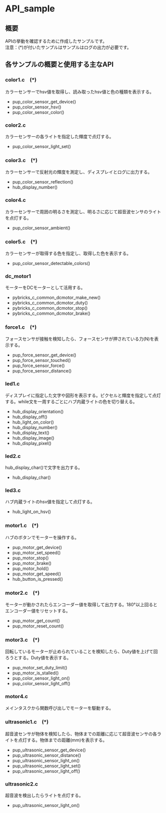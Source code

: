 # API_sample
## 概要
APIの挙動を確認するために作成したサンプルです。<br>注意：(*)が付いたサンプルはサンプルはログの出力が必要です。

## 各サンプルの概要と使用する主なAPI
### color1.c　(*)
カラーセンサーでhsv値を取得し、読み取ったhsv値と色の種類を表示する。
- pup_color_sensor_get_device()
- pup_color_sensor_hsv()
- pup_color_sensor_color()
### color2.c
カラーセンサーの各ライトを指定した輝度で点灯する。
- pup_color_sensor_light_set()
### color3.c　(*)
カラーセンサーで反射光の輝度を測定し、ディスプレイとログに出力する。
- pup_color_sensor_reflection()
- hub_display_number()
### color4.c
カラーセンサーで周囲の明るさを測定し、明るさに応じて超音波センサのライトを点灯する。
- pup_color_sensor_ambient()
### color5.c　(*)
カラーセンサーが取得する色を指定し、取得した色を表示する。
- pup_color_sensor_detectable_colors()
### dc_motor1
モーターをDCモーターとして活用する。
- pybricks_c_common_dcmotor_make_new()
- pybricks_c_common_dcmotor_duty()
- pybricks_c_common_dcmotor_stop()
- pybricks_c_common_dcmotor_brake()
### force1.c　(*)
フォースセンサが接触を検知したら、フォースセンサが押されている力(N)を表示する。
- pup_force_sensor_get_device()
- pup_force_sensor_touched()
- pup_force_sensor_force()
- pup_force_sensor_distance()
### led1.c
ディスプレイに指定した文字や図形を表示する。ピクセルと輝度を指定して点灯する。while文を一周するごとにハブ内蔵ライトの色を切り替える。
- hub_display_orientation()
- hub_display_off()
- hub_light_on_color()
- hub_display_number()
- hub_display_text()
- hub_display_image()
- hub_display_pixel()
### led2.c
hub_display_char()で文字を出力する。
- hub_display_char()
### led3.c
ハブ内蔵ライトのhsv値を指定して点灯する。
- hub_light_on_hsv()
### motor1.c　(*)
ハブのボタンでモーターを操作する。
- pup_motor_get_device()
- pup_motor_set_speed()
- pup_motor_stop()
- pup_motor_brake()
- pup_motor_hold()
- pup_motor_get_speed()
- hub_button_is_pressed()
### motor2.c　(*)
モーターが動かされたらエンコーダー値を取得して出力する。180°以上回るとエンコーダー値をリセットする。
- pup_motor_get_count()
- pup_motor_reset_count()
### motor3.c　(*)
回転しているモーターが止められていることを検知したら、Duty値を上げて回ろうとする。Duty値を表示する。
- pup_motor_set_duty_limit()
- pup_motor_is_stalled()
- pup_color_sensor_light_on()
- pup_color_sensor_light_off()
### motor4.c
メインタスクから関数呼び出しでモーターを駆動する。
### ultrasonic1.c　(*)
超音波センサが物体を検知したら、物体までの距離に応じて超音波センサの各ライトを点灯する。物体までの距離(mm)を表示する。
- pup_ultrasonic_sensor_get_device()
- pup_ultrasonic_sensor_distance()
- pup_ultrasonic_sensor_light_on()
- pup_ultrasonic_sensor_light_set()
- pup_ultrasonic_sensor_light_off()
### ultrasonic2.c
超音波を検出したらライトを点灯する。
- pup_ultrasonic_sensor_light_on()
